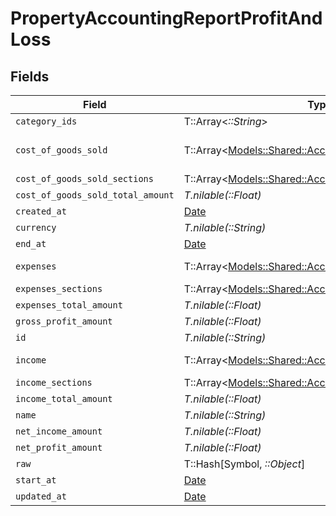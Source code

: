 # PropertyAccountingReportProfitAndLoss


## Fields

| Field                                                                                                         | Type                                                                                                          | Required                                                                                                      | Description                                                                                                   |
| ------------------------------------------------------------------------------------------------------------- | ------------------------------------------------------------------------------------------------------------- | ------------------------------------------------------------------------------------------------------------- | ------------------------------------------------------------------------------------------------------------- |
| `category_ids`                                                                                                | T::Array<*::String*>                                                                                          | :heavy_minus_sign:                                                                                            | N/A                                                                                                           |
| `cost_of_goods_sold`                                                                                          | T::Array<[Models::Shared::AccountingProfitlossCategory](../../models/shared/accountingprofitlosscategory.md)> | :heavy_minus_sign:                                                                                            | @deprecated – use cost_of_goods_sold_sections instead                                                         |
| `cost_of_goods_sold_sections`                                                                                 | T::Array<[Models::Shared::AccountingProfitlossSection](../../models/shared/accountingprofitlosssection.md)>   | :heavy_minus_sign:                                                                                            | N/A                                                                                                           |
| `cost_of_goods_sold_total_amount`                                                                             | *T.nilable(::Float)*                                                                                          | :heavy_minus_sign:                                                                                            | N/A                                                                                                           |
| `created_at`                                                                                                  | [Date](https://ruby-doc.org/stdlib-2.6.1/libdoc/date/rdoc/Date.html)                                          | :heavy_minus_sign:                                                                                            | N/A                                                                                                           |
| `currency`                                                                                                    | *T.nilable(::String)*                                                                                         | :heavy_minus_sign:                                                                                            | N/A                                                                                                           |
| `end_at`                                                                                                      | [Date](https://ruby-doc.org/stdlib-2.6.1/libdoc/date/rdoc/Date.html)                                          | :heavy_minus_sign:                                                                                            | N/A                                                                                                           |
| `expenses`                                                                                                    | T::Array<[Models::Shared::AccountingProfitlossCategory](../../models/shared/accountingprofitlosscategory.md)> | :heavy_minus_sign:                                                                                            | @deprecated – use expenses_sections instead                                                                   |
| `expenses_sections`                                                                                           | T::Array<[Models::Shared::AccountingProfitlossSection](../../models/shared/accountingprofitlosssection.md)>   | :heavy_minus_sign:                                                                                            | N/A                                                                                                           |
| `expenses_total_amount`                                                                                       | *T.nilable(::Float)*                                                                                          | :heavy_minus_sign:                                                                                            | N/A                                                                                                           |
| `gross_profit_amount`                                                                                         | *T.nilable(::Float)*                                                                                          | :heavy_minus_sign:                                                                                            | N/A                                                                                                           |
| `id`                                                                                                          | *T.nilable(::String)*                                                                                         | :heavy_minus_sign:                                                                                            | N/A                                                                                                           |
| `income`                                                                                                      | T::Array<[Models::Shared::AccountingProfitlossCategory](../../models/shared/accountingprofitlosscategory.md)> | :heavy_minus_sign:                                                                                            | @deprecated – use income_sections instead                                                                     |
| `income_sections`                                                                                             | T::Array<[Models::Shared::AccountingProfitlossSection](../../models/shared/accountingprofitlosssection.md)>   | :heavy_minus_sign:                                                                                            | N/A                                                                                                           |
| `income_total_amount`                                                                                         | *T.nilable(::Float)*                                                                                          | :heavy_minus_sign:                                                                                            | N/A                                                                                                           |
| `name`                                                                                                        | *T.nilable(::String)*                                                                                         | :heavy_minus_sign:                                                                                            | N/A                                                                                                           |
| `net_income_amount`                                                                                           | *T.nilable(::Float)*                                                                                          | :heavy_minus_sign:                                                                                            | N/A                                                                                                           |
| `net_profit_amount`                                                                                           | *T.nilable(::Float)*                                                                                          | :heavy_minus_sign:                                                                                            | N/A                                                                                                           |
| `raw`                                                                                                         | T::Hash[Symbol, *::Object*]                                                                                   | :heavy_minus_sign:                                                                                            | N/A                                                                                                           |
| `start_at`                                                                                                    | [Date](https://ruby-doc.org/stdlib-2.6.1/libdoc/date/rdoc/Date.html)                                          | :heavy_minus_sign:                                                                                            | N/A                                                                                                           |
| `updated_at`                                                                                                  | [Date](https://ruby-doc.org/stdlib-2.6.1/libdoc/date/rdoc/Date.html)                                          | :heavy_minus_sign:                                                                                            | N/A                                                                                                           |